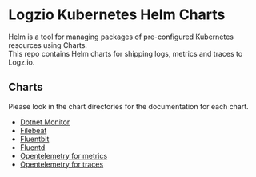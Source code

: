# Logzio Kubernetes Helm Charts

Helm is a tool for managing packages of pre-configured Kubernetes resources using Charts.   
This repo contains Helm charts for shipping logs, metrics and traces to Logz.io. 

## Charts

Please look in the chart directories for the documentation for each chart.

* [Dotnet Monitor](https://github.com/logzio/logzio-helm/tree/master/charts/dotnet-monitor)
* [Filebeat](https://github.com/logzio/logzio-helm/tree/master/charts/filebeat)
* [Fluentbit](https://github.com/logzio/logzio-helm/tree/master/charts/fluentbit)
* [Fluentd](https://github.com/logzio/logzio-helm/tree/master/charts/fluentd)
* [Opentelemetry for metrics](https://github.com/logzio/logzio-helm/tree/master/charts/opentelemetry)
* [Opentelemetry for traces](https://github.com/logzio/logzio-helm/tree/master/charts/logzio-otel-traces)
